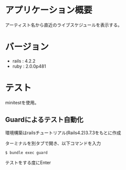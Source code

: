# アプリケーション概要

アーティスト名から直近のライブスケジュールを表示する。

# バージョン

* rails : 4.2.2
* ruby : 2.0.0p481

# テスト

minitestを使用。

## Guardによるテスト自動化

環境構築はrailsチュートリアル(Rails4.2)3.7.3をもとに作成

ターミナルを別タブで開き、以下コマンドを入力

```
$ bundle exec guard
```

テストをする度にEnter
